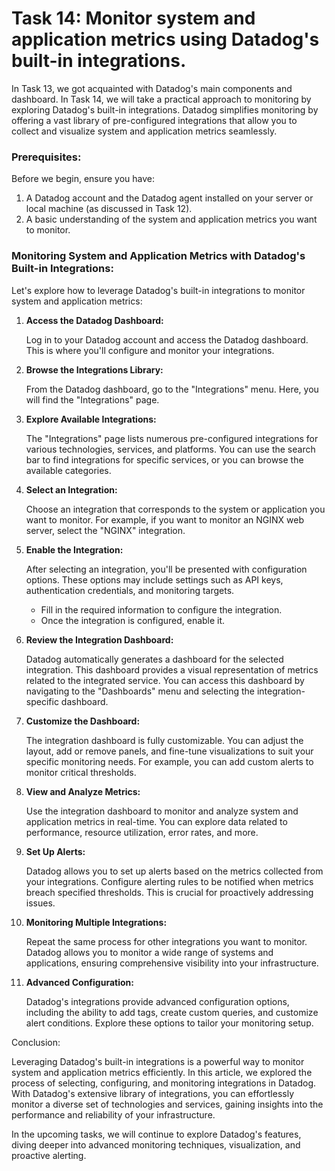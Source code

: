 # Task 14: Monitor system and application metrics using Datadog's built-in integrations.

In Task 13, we got acquainted with Datadog's main components and dashboard. In Task 14, we will take a practical approach to monitoring by exploring Datadog's built-in integrations. Datadog simplifies monitoring by offering a vast library of pre-configured integrations that allow you to collect and visualize system and application metrics seamlessly.

### **Prerequisites:**

Before we begin, ensure you have:

1. A Datadog account and the Datadog agent installed on your server or local machine (as discussed in Task 12).
2. A basic understanding of the system and application metrics you want to monitor.

### **Monitoring System and Application Metrics with Datadog's Built-in Integrations:**

Let's explore how to leverage Datadog's built-in integrations to monitor system and application metrics:

1. **Access the Datadog Dashboard:**
    
    Log in to your Datadog account and access the Datadog dashboard. This is where you'll configure and monitor your integrations.
    
2. **Browse the Integrations Library:**
    
    From the Datadog dashboard, go to the "Integrations" menu. Here, you will find the "Integrations" page.
    
3. **Explore Available Integrations:**
    
    The "Integrations" page lists numerous pre-configured integrations for various technologies, services, and platforms. You can use the search bar to find integrations for specific services, or you can browse the available categories.
    
4. **Select an Integration:**
    
    Choose an integration that corresponds to the system or application you want to monitor. For example, if you want to monitor an NGINX web server, select the "NGINX" integration.
    
5. **Enable the Integration:**
    
    After selecting an integration, you'll be presented with configuration options. These options may include settings such as API keys, authentication credentials, and monitoring targets.
    
    - Fill in the required information to configure the integration.
    - Once the integration is configured, enable it.
6. **Review the Integration Dashboard:**
    
    Datadog automatically generates a dashboard for the selected integration. This dashboard provides a visual representation of metrics related to the integrated service. You can access this dashboard by navigating to the "Dashboards" menu and selecting the integration-specific dashboard.
    
7. **Customize the Dashboard:**
    
    The integration dashboard is fully customizable. You can adjust the layout, add or remove panels, and fine-tune visualizations to suit your specific monitoring needs. For example, you can add custom alerts to monitor critical thresholds.
    
8. **View and Analyze Metrics:**
    
    Use the integration dashboard to monitor and analyze system and application metrics in real-time. You can explore data related to performance, resource utilization, error rates, and more.
    
9. **Set Up Alerts:**
    
    Datadog allows you to set up alerts based on the metrics collected from your integrations. Configure alerting rules to be notified when metrics breach specified thresholds. This is crucial for proactively addressing issues.
    
10. **Monitoring Multiple Integrations:**
    
    Repeat the same process for other integrations you want to monitor. Datadog allows you to monitor a wide range of systems and applications, ensuring comprehensive visibility into your infrastructure.
    
11. **Advanced Configuration:**
    
    Datadog's integrations provide advanced configuration options, including the ability to add tags, create custom queries, and customize alert conditions. Explore these options to tailor your monitoring setup.
    

Conclusion:

Leveraging Datadog's built-in integrations is a powerful way to monitor system and application metrics efficiently. In this article, we explored the process of selecting, configuring, and monitoring integrations in Datadog. With Datadog's extensive library of integrations, you can effortlessly monitor a diverse set of technologies and services, gaining insights into the performance and reliability of your infrastructure.

In the upcoming tasks, we will continue to explore Datadog's features, diving deeper into advanced monitoring techniques, visualization, and proactive alerting.